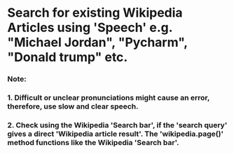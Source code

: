 # Search for existing Wikipedia Articles using 'Speech' e.g. "Michael Jordan", "Pycharm", "Donald trump" etc.
### Note: 
### 1. Difficult or unclear pronunciations might cause an error, therefore, use slow and clear speech.
### 2. Check using the Wikipedia 'Search bar', if the 'search query' gives a direct 'Wikipedia article result'. The 'wikipedia.page()' method functions like the Wikipedia 'Search bar'.  
